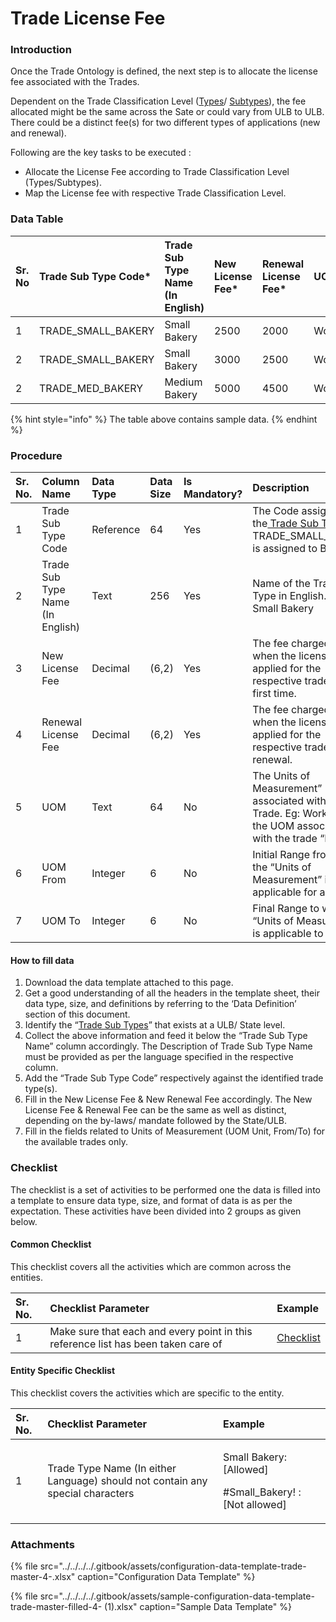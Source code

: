 # Trade License Fee

### Introduction

Once the Trade Ontology is defined, the next step is to allocate the license fee associated with the Trades.

Dependent on the Trade Classification Level \([Types](trade-type.md)/ [Subtypes](trade-sub-type.md)\), the fee allocated might be the same across the Sate or could vary from ULB to ULB. There could be a distinct fee\(s\) for two different types of applications \(new and renewal\).

Following are the key tasks to be executed :

* Allocate the License Fee according to Trade Classification Level \(Types/Subtypes\).
* Map the License fee with respective Trade Classification Level.

### Data Table

| Sr. No | Trade Sub Type Code\* | Trade Sub Type Name \(In English\) | New License Fee\* | Renewal License Fee\* | UOM | UOM From | UOM To |
| :--- | :--- | :--- | :--- | :--- | :--- | :--- | :--- |
| 1 | TRADE\_SMALL\_BAKERY | Small Bakery | 2500 | 2000 | Workers | 1 | 20 |
| 2 | TRADE\_SMALL\_BAKERY | Small Bakery | 3000 | 2500 | Workers | 21 | 30 |
| 2 | TRADE\_MED\_BAKERY | Medium Bakery | 5000 | 4500 | Workers | 1 | 30 |

{% hint style="info" %}
The table above contains sample data.
{% endhint %}

### Procedure

| Sr. No. | Column Name | Data Type | Data Size | Is Mandatory? | Description |
| :--- | :--- | :--- | :--- | :--- | :--- |
| 1 | Trade Sub Type Code | Reference | 64 | Yes | The Code assigned to the[ Trade Sub Type](trade-sub-type.md). Eg: TRADE\_SMALL\_BAKERY is assigned to Bakery |
| 2 | Trade Sub Type Name \(In English\) | Text | 256  | Yes | Name of the Trade Sub Type in English. Eg: Small Bakery |
| 3 | New License Fee | Decimal | \(6,2\) | Yes |  The fee charged as when the license applied for the respective trade for the first time. |
| 4 | Renewal License Fee | Decimal | \(6,2\) | Yes | The fee charged as when the license applied for the respective trade for the renewal. |
| 5 | UOM | Text | 64 | No | The Units of Measurement” associated with the Trade. Eg: Workers is the UOM associated with the trade “Bakery” |
| 6 | UOM From | Integer | 6 | No | Initial Range from which the “Units of Measurement” is applicable for a Trade |
| 7 | UOM To | Integer | 6 | No | Final Range to which the “Units of Measurement” is applicable to a Trade |

#### How to fill data

1. Download the data template attached to this page.
2. Get a good understanding of all the headers in the template sheet, their data type, size, and definitions by referring to the ‘Data Definition’ section of this document.
3. Identify the “[Trade Sub Types](https://digit-discuss.atlassian.net/wiki/spaces/DO/pages/edit-v2/451346455)” that exists at a ULB/ State level.
4. Collect the above information and feed it below the “Trade Sub Type Name” column accordingly. The Description of Trade Sub Type Name must be provided as per the language specified in the respective column.
5. Add the “Trade Sub Type Code” respectively against the identified trade type\(s\).
6. Fill in the New License Fee & New Renewal Fee accordingly. The New License Fee & Renewal Fee can be the same as well as distinct, depending on the by-laws/ mandate followed by the State/ULB.
7. Fill in the fields related to Units of Measurement \(UOM Unit, From/To\) for the available trades only.

### Checklist

The checklist is a set of activities to be performed one the data is filled into a template to ensure data type, size, and format of data is as per the expectation. These activities have been divided into 2 groups as given below.

#### Common Checklist

This checklist covers all the activities which are common across the entities.

| Sr. No. | Checklist Parameter | Example |
| :--- | :--- | :--- |
| 1 | Make sure that each and every point in this reference list has been taken care of | [Checklist](../common-config/checklist.md) |

#### Entity Specific Checklist

This checklist covers the activities which are specific to the entity.

<table>
  <thead>
    <tr>
      <th style="text-align:left">Sr. No.</th>
      <th style="text-align:left">Checklist Parameter</th>
      <th style="text-align:left">Example</th>
    </tr>
  </thead>
  <tbody>
    <tr>
      <td style="text-align:left">1</td>
      <td style="text-align:left">Trade Type Name (In either Language) should not contain any special characters</td>
      <td
      style="text-align:left">
        <p>Small Bakery: [Allowed]</p>
        <p>#Small_Bakery! : [Not allowed]</p>
        </td>
    </tr>
  </tbody>
</table>

### Attachments

{% file src="../../../../.gitbook/assets/configuration-data-template-trade-master-4-.xlsx" caption="Configuration Data Template" %}

{% file src="../../../../.gitbook/assets/sample-configuration-data-template-trade-master-filled-4- \(1\).xlsx" caption="Sample Data Template" %}

